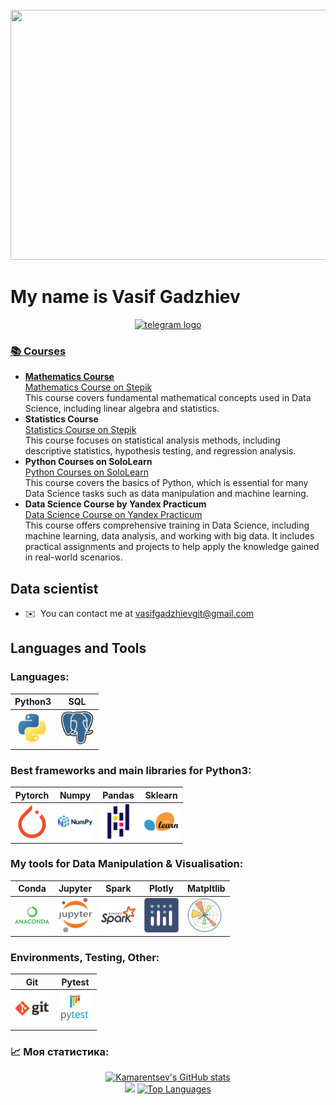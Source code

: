 <br clear="both">

<div align="center">
  <img height="400" width="800" src="https://media.giphy.com/media/v1.Y2lkPTc5MGI3NjExbTRvanB3eWt6YTVvbzY5a213eXEyd3l4ZmF5aG9wd205YWI3aXNzeiZlcD12MV9pbnRlcm5hbF9naWZfYnlfaWQmY3Q9Zw/8jnmXB4R1b5ska6L7l/giphy-downsized-large.gif"  />
</div>

![]()My name is Vasif Gadzhiev
==========================================================================================================================================

<div align="center">
  <a href="https://t.me/lionl1" target="_blank">
    <img src="https://img.shields.io/static/v1?message=Telegram&logo=telegram&label=&color=2CA5E0&logoColor=white&labelColor=&style=for-the-badge" height="25" alt="telegram logo"  />
</div>

###
<h3 align="left">📚  Courses</h3>
<ul>
  <li><strong>Mathematics Course</strong><br>
    <a href="https://stepik.org/cert/2324848?lang=en" target="_blank">Mathematics Course on Stepik</a><br>
    This course covers fundamental mathematical concepts used in Data Science, including linear algebra and statistics.
  </li>
  <li><strong>Statistics Course</strong><br>
    <a href="https://stepik.org/cert/2314065" target="_blank">Statistics Course on Stepik</a><br>
    This course focuses on statistical analysis methods, including descriptive statistics, hypothesis testing, and regression analysis.
  </li>
  <li><strong>Python Courses on SoloLearn</strong><br>
    <a href="https://www.sololearn.com/" target="_blank">Python Courses on SoloLearn</a><br>
    This course covers the basics of Python, which is essential for many Data Science tasks such as data manipulation and machine learning.
  </li>
  <li><strong>Data Science Course by Yandex Practicum</strong><br>
    <a href="https://practicum.yandex.ru/data-scientist/" target="_blank">Data Science Course on Yandex Practicum</a><br>
    This course offers comprehensive training in Data Science, including machine learning, data analysis, and working with big data. It includes practical assignments and projects to help apply the knowledge gained in real-world scenarios.
  </li>
</ul>

###

Data scientist
--------------

* ✉️  You can contact me at [vasifgadzhievgit@gmail.com](mailto:vasifgadzhievgit@gmail.com)

## Languages and Tools 
<div>

### Languages:
| Python3 | SQL |
|---------|-----|
|  <img src="https://github.com/devicons/devicon/blob/master/icons/python/python-original.svg" title="Python"  alt="Python" width="55" height="55"/> | <img src="https://github.com/devicons/devicon/blob/master/icons/postgresql/postgresql-original.svg" title="SQL" alt="SQL" width="55" height="55"/> | <img 


### Best frameworks and main libraries for Python3:

| Pytorch |  Numpy | Pandas | Sklearn |
|----------|----------|----------|----------|
|  <img src="https://github.com/devicons/devicon/blob/master/icons/pytorch/pytorch-original.svg" title="Pytorch"  alt="Pytorch" width="55" height="55"/>| <img src="https://github.com/devicons/devicon/blob/master/icons/numpy/numpy-original-wordmark.svg" title="Numpy" alt="Numpy" width="55" height="55"/>|  <img src="https://github.com/devicons/devicon/blob/master/icons/pandas/pandas-original.svg" title="Pandas" alt="Pandas" width="55" height="55"/>|  <img src="https://github.com/devicons/devicon/blob/master/icons/scikitlearn/scikitlearn-original.svg" title="sklearn" alt="sklearn" width="55" height="55"/>| <img src="https://github.com/devicons/devicon/blob/master/icons/opencv/opencv-original.svg" title="mpl" alt="mpl" width="55" height="55"/>|



### My tools for Data Manipulation & Visualisation:

| Conda | Jupyter | Spark |  Plotly | Matpltlib |
|----------|----------|----------|----------|----------|
|<img src="https://github.com/devicons/devicon/blob/master/icons/anaconda/anaconda-original-wordmark.svg" title="Anaconda" alt="Conda" width="55" height="55"/>|<img src="https://github.com/devicons/devicon/blob/master/icons/jupyter/jupyter-original-wordmark.svg" title="Jupiter" alt="Jupiter" width="55" height="55"/>|<img src="https://github.com/devicons/devicon/blob/master/icons/apachespark/apachespark-original-wordmark.svg" title="Spark" alt="Spark" width="55" height="55"/>|<img src="https://github.com/devicons/devicon/blob/master/icons/plotly/plotly-original.svg" title="plotly" alt="pltly" width="55" height="55"/> | <img src="https://github.com/devicons/devicon/blob/master/icons/matplotlib/matplotlib-original.svg" title="plotly" alt="pltly" width="55" height="55"/> |

  
### Environments, Testing, Other:

| Git | Pytest |
|----------|----------|
|<img src="https://github.com/devicons/devicon/blob/master/icons/git/git-original-wordmark.svg" title="Git" alt="Git" width="55" height="55"/>|<img src="https://github.com/devicons/devicon/blob/master/icons/pytest/pytest-original-wordmark.svg" title="pytest" alt="pytest" width="55" height="55"/>|


### 📈 Моя статистика:
<div align="center">
<a href="https://github.com/Lionl1"><img src="https://github-readme-stats.vercel.app/api?username=lionl1&show_icons=true&hide=stars,&count_private=true&title_color=ef4444&text_color=ffffff&icon_color=ef4444&bg_color=1c1917&hide_border=true&show_icons=true" alt="Kamarentsev's GitHub stats" /></a>
</div>
<div align="center">
<a href="https://github.com/Lionl1"><img src="https://github-readme-streak-stats.herokuapp.com/?user=lionl1&stroke=ffffff&background=1c1917&ring=ef4444&fire=ef4444&currStreakNum=ffffff&currStreakLabel=ef4444&sideNums=ffffff&sideLabels=ffffff&dates=ffffff&hide_border=true" /></a>
<a href="https://github.com/Lionl1" align="left"><img src="https://github-readme-stats.vercel.app/api/top-langs/?username=lionl1&langs_count=10&title_color=ef4444&text_color=ffffff&icon_color=ef4444&bg_color=1c1917&hide_border=true&locale=en&custom_title=Top%20%Languages" alt="Top Languages" /></a>
</div>
